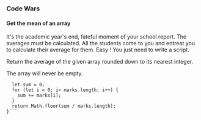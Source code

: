 ### Code Wars

#### Get the mean of an array 

It's the academic year's end, fateful moment of your school report. The averages must be calculated. All the students come to you and entreat you to calculate their average for them. Easy ! You just need to write a script.  

Return the average of the given array rounded down to its nearest integer.  

The array will never be empty.  


```function getAverage(marks){
  let sum = 0;
  for (let i = 0; i< marks.length; i++) {
    sum += marks[i];
  }
  return Math.floor(sum / marks.length);
}```
